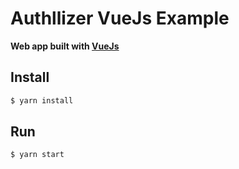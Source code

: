 # Authllizer VueJs Example
**Web app built with [VueJs](https://vuejs.org)**

## Install
```sh
$ yarn install
```

## Run
```sh
$ yarn start
```
